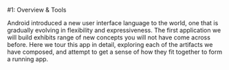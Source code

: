 #1: Overview & Tools


Android introduced a new user interface language to the world, one that is gradually evolving in flexibility and expressiveness. The first application we will build exhibits range of new concepts you will not have come across before. Here we tour this app in detail, exploring each of the artifacts we have composed, and attempt to get a sense of how they fit together to form a running app.
